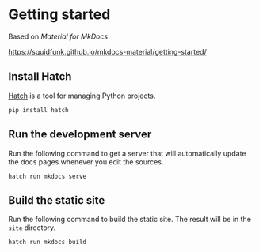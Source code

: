 # Getting started

Based on _Material for MkDocs_

https://squidfunk.github.io/mkdocs-material/getting-started/

## Install Hatch

[Hatch](https://hatch.pypa.io/latest/) is a tool for managing Python projects.

```shell
pip install hatch
```

## Run the development server

Run the following command to get a server that will automatically update the docs pages whenever you edit the sources.

```shell
hatch run mkdocs serve
```

## Build the static site

Run the following command to build the static site. The result will be in the `site` directory.

```shell
hatch run mkdocs build
```
